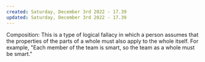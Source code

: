 ```yaml
---
created: Saturday, December 3rd 2022 - 17.39
updated: Saturday, December 3rd 2022 - 17.39
---
```

Composition: This is a type of logical fallacy in which a person assumes that the properties of the parts of a whole must also apply to the whole itself. For example, "Each member of the team is smart, so the team as a whole must be smart."